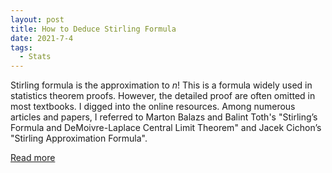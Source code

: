 ```yaml
---
layout: post
title: How to Deduce Stirling Formula
date: 2021-7-4
tags:
  - Stats
---
```


Stirling formula is the approximation to $n!$ This is a formula widely used in statistics theorem proofs. However, the detailed proof are often omitted in most textbooks. I digged into the online resources. Among numerous articles and papers, I referred to Marton Balazs and Balint Toth's "Stirling’s Formula and DeMoivre-Laplace Central Limit Theorem" and
Jacek Cichon’s "Stirling Approximation Formula".

<a href="/pdf/sml.pdf" target="_blank">Read more</a>
